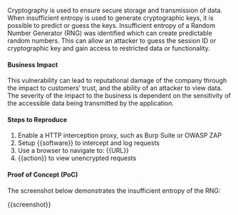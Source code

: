 Cryptography is used to ensure secure storage and transmission of data. When insufficient entropy is used to generate cryptographic keys, it is possible to predict or guess the keys. Insufficient entropy of a Random Number Generator (RNG) was identified which can create predictable random numbers. This can allow an attacker to guess the session ID or cryptographic key and gain access to restricted data or functionality.

#### Business Impact

This vulnerability can lead to reputational damage of the company through the impact to customers’ trust, and the ability of an attacker to view data. The severity of the impact to the business is dependent on the sensitivity of the accessible data being transmitted by the application.

#### Steps to Reproduce

1. Enable a HTTP interception proxy, such as Burp Suite or OWASP ZAP
1. Setup {{software}} to intercept and log requests
1. Use a browser to navigate to: {{URL}}
1. {{action}} to view unencrypted requests

#### Proof of Concept (PoC)

The screenshot below demonstrates the insufficient entropy of the RNG:

{{screenshot}}
